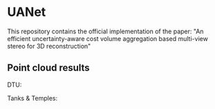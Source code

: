 # UANet

This repository contains the official implementation of the paper: "An efficient uncertainty-aware cost volume aggregation based multi-view stereo for 3D reconstruction"

 ## Point cloud results

DTU: 



Tanks & Temples:

